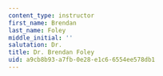 ```yaml
---
content_type: instructor
first_name: Brendan
last_name: Foley
middle_initial: ''
salutation: Dr.
title: Dr. Brendan Foley
uid: a9cb8b93-a7fb-0e28-e1c6-6554ee578db1
---
```

